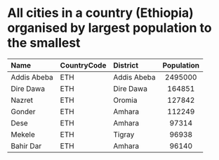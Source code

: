# All cities in a country (Ethiopia) organised by largest population to the smallest

| Name | CountryCode | District | Population |
| :--- | :--- | :--- | :---: |
|Addis Abeba|ETH|Addis Abeba|2495000|
|Dire Dawa|ETH|Dire Dawa|164851|
|Nazret|ETH|Oromia|127842|
|Gonder|ETH|Amhara|112249|
|Dese|ETH|Amhara|97314|
|Mekele|ETH|Tigray|96938|
|Bahir Dar|ETH|Amhara|96140|
